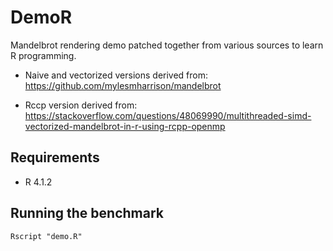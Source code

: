 # DemoR

Mandelbrot rendering demo patched together from various sources to learn R programming.

- Naive and vectorized versions derived from: https://github.com/mylesmharrison/mandelbrot


- Rccp version derived from: https://stackoverflow.com/questions/48069990/multithreaded-simd-vectorized-mandelbrot-in-r-using-rcpp-openmp

## Requirements
- R 4.1.2

## Running the benchmark
```
Rscript "demo.R"
```
